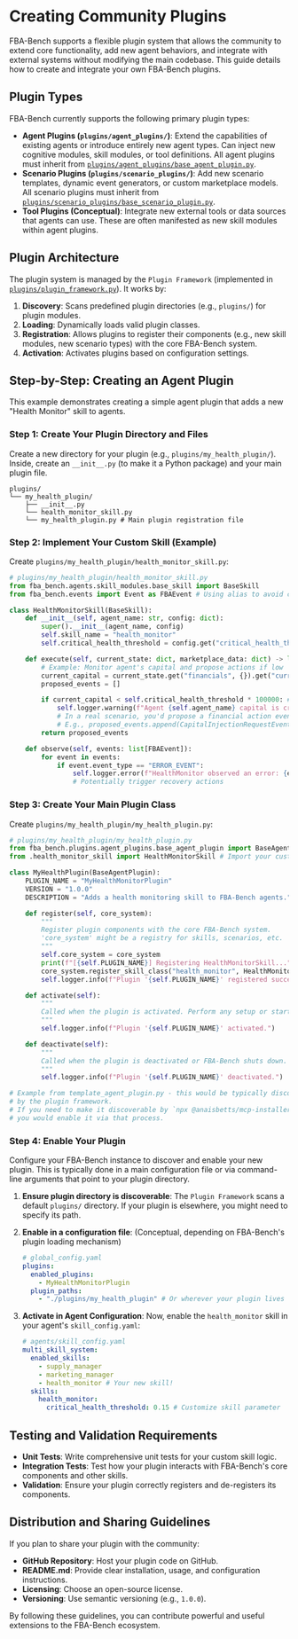 # Creating Community Plugins

FBA-Bench supports a flexible plugin system that allows the community to extend core functionality, add new agent behaviors, and integrate with external systems without modifying the main codebase. This guide details how to create and integrate your own FBA-Bench plugins.

## Plugin Types

FBA-Bench currently supports the following primary plugin types:

-   **Agent Plugins (`plugins/agent_plugins/`)**: Extend the capabilities of existing agents or introduce entirely new agent types. Can inject new cognitive modules, skill modules, or tool definitions. All agent plugins must inherit from [`plugins/agent_plugins/base_agent_plugin.py`](plugins/agent_plugins/base_agent_plugin.py).
-   **Scenario Plugins (`plugins/scenario_plugins/`)**: Add new scenario templates, dynamic event generators, or custom marketplace models. All scenario plugins must inherit from [`plugins/scenario_plugins/base_scenario_plugin.py`](plugins/scenario_plugins/base_scenario_plugin.py).
-   **Tool Plugins (Conceptual)**: Integrate new external tools or data sources that agents can use. These are often manifested as new skill modules within agent plugins.

## Plugin Architecture

The plugin system is managed by the `Plugin Framework` (implemented in [`plugins/plugin_framework.py`](plugins/plugin_framework.py)). It works by:

1.  **Discovery**: Scans predefined plugin directories (e.g., `plugins/`) for plugin modules.
2.  **Loading**: Dynamically loads valid plugin classes.
3.  **Registration**: Allows plugins to register their components (e.g., new skill modules, new scenario types) with the core FBA-Bench system.
4.  **Activation**: Activates plugins based on configuration settings.

## Step-by-Step: Creating an Agent Plugin

This example demonstrates creating a simple agent plugin that adds a new "Health Monitor" skill to agents.

### Step 1: Create Your Plugin Directory and Files

Create a new directory for your plugin (e.g., `plugins/my_health_plugin/`). Inside, create an `__init__.py` (to make it a Python package) and your main plugin file.

```
plugins/
└── my_health_plugin/
    ├── __init__.py
    └── health_monitor_skill.py
    └── my_health_plugin.py # Main plugin registration file
```

### Step 2: Implement Your Custom Skill (Example)

Create `plugins/my_health_plugin/health_monitor_skill.py`:

```python
# plugins/my_health_plugin/health_monitor_skill.py
from fba_bench.agents.skill_modules.base_skill import BaseSkill
from fba_bench.events import Event as FBAEvent # Using alias to avoid conflict if `Event` is common

class HealthMonitorSkill(BaseSkill):
    def __init__(self, agent_name: str, config: dict):
        super().__init__(agent_name, config)
        self.skill_name = "health_monitor"
        self.critical_health_threshold = config.get("critical_health_threshold", 0.2)

    def execute(self, current_state: dict, marketplace_data: dict) -> list[FBAEvent]:
        # Example: Monitor agent's capital and propose actions if low
        current_capital = current_state.get("financials", {}).get("current_capital", 0.0)
        proposed_events = []

        if current_capital < self.critical_health_threshold * 100000: # Assuming 100k initial capital
            self.logger.warning(f"Agent {self.agent_name} capital is critically low: {current_capital}")
            # In a real scenario, you'd propose a financial action event
            # E.g., proposed_events.append(CapitalInjectionRequestEvent(amount=10000))
        return proposed_events

    def observe(self, events: list[FBAEvent]):
        for event in events:
            if event.event_type == "ERROR_EVENT":
                self.logger.error(f"HealthMonitor observed an error: {event.message}")
                # Potentially trigger recovery actions
```

### Step 3: Create Your Main Plugin Class

Create `plugins/my_health_plugin/my_health_plugin.py`:

```python
# plugins/my_health_plugin/my_health_plugin.py
from fba_bench.plugins.agent_plugins.base_agent_plugin import BaseAgentPlugin
from .health_monitor_skill import HealthMonitorSkill # Import your custom skill

class MyHealthPlugin(BaseAgentPlugin):
    PLUGIN_NAME = "MyHealthMonitorPlugin"
    VERSION = "1.0.0"
    DESCRIPTION = "Adds a health monitoring skill to FBA-Bench agents."

    def register(self, core_system):
        """
        Register plugin components with the core FBA-Bench system.
        'core_system' might be a registry for skills, scenarios, etc.
        """
        self.core_system = core_system
        print(f"[{self.PLUGIN_NAME}] Registering HealthMonitorSkill...")
        core_system.register_skill_class("health_monitor", HealthMonitorSkill)
        self.logger.info(f"Plugin '{self.PLUGIN_NAME}' registered successfully.")

    def activate(self):
        """
        Called when the plugin is activated. Perform any setup or startup tasks.
        """
        self.logger.info(f"Plugin '{self.PLUGIN_NAME}' activated.")

    def deactivate(self):
        """
        Called when the plugin is deactivated or FBA-Bench shuts down. Clean up resources.
        """
        self.logger.info(f"Plugin '{self.PLUGIN_NAME}' deactivated.")

# Example from template_agent_plugin.py - this would be typically discovered
# by the plugin framework.
# If you need to make it discoverable by `npx @anaisbetts/mcp-installer` as a local MCP server,
# you would enable it via that process.
```

### Step 4: Enable Your Plugin

Configure your FBA-Bench instance to discover and enable your new plugin. This is typically done in a main configuration file or via command-line arguments that point to your plugin directory.

1.  **Ensure plugin directory is discoverable**: The `Plugin Framework` scans a default `plugins/` directory. If your plugin is elsewhere, you might need to specify its path.

2.  **Enable in a configuration file**: (Conceptual, depending on FBA-Bench's plugin loading mechanism)

    ```yaml
    # global_config.yaml
    plugins:
      enabled_plugins:
        - MyHealthMonitorPlugin
      plugin_paths:
        - "./plugins/my_health_plugin" # Or wherever your plugin lives
    ```

3.  **Activate in Agent Configuration**: Now, enable the `health_monitor` skill in your agent's `skill_config.yaml`:

    ```yaml
    # agents/skill_config.yaml
    multi_skill_system:
      enabled_skills:
        - supply_manager
        - marketing_manager
        - health_monitor # Your new skill!
      skills:
        health_monitor:
          critical_health_threshold: 0.15 # Customize skill parameter
    ```

## Testing and Validation Requirements

-   **Unit Tests**: Write comprehensive unit tests for your custom skill logic.
-   **Integration Tests**: Test how your plugin interacts with FBA-Bench's core components and other skills.
-   **Validation**: Ensure your plugin correctly registers and de-registers its components.

## Distribution and Sharing Guidelines

If you plan to share your plugin with the community:
-   **GitHub Repository**: Host your plugin code on GitHub.
-   **README.md**: Provide clear installation, usage, and configuration instructions.
-   **Licensing**: Choose an open-source license.
-   **Versioning**: Use semantic versioning (e.g., `1.0.0`).

By following these guidelines, you can contribute powerful and useful extensions to the FBA-Bench ecosystem.